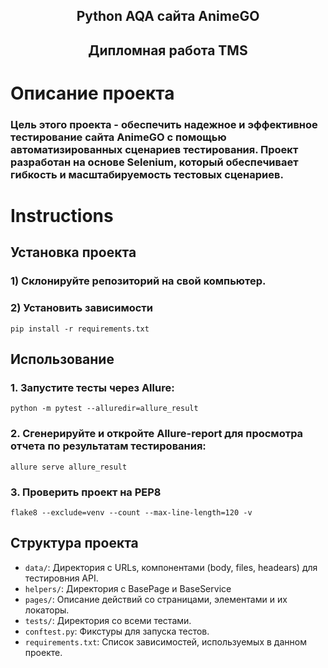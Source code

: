 <h2 align="center">Python AQA сайта AnimeGO</h2>
<h2 align="center">Дипломная работа TMS</h2>

# Описание проекта
### Цель этого проекта - обеспечить надежное и эффективное тестирование сайта AnimeGO с помощью автоматизированных сценариев тестирования. Проект разработан на основе Selenium, который обеспечивает гибкость и масштабируемость тестовых сценариев.

# Instructions

## Установка проекта

### 1) Склонируйте репозиторий на свой компьютер.



### 2) Установить зависимости

    pip install -r requirements.txt



## Использование

### 1. Запустите тесты через Allure:


    python -m pytest --alluredir=allure_result  
    

### 2. Сгенерируйте и откройте Allure-report для просмотра отчета по результатам тестирования:

   
    allure serve allure_result 
### 3. Проверить проект на PEP8
 
    flake8 --exclude=venv --count --max-line-length=120 -v  

## Структура проекта

- `data/`: Директория с URLs, компонентами (body, files, headears) для тестировния API.
- `helpers/`: Директория с BasePage и BaseService 
- `pages/`: Описание действий со страницами, элементами и их локаторы.
- `tests/`: Директория со всеми тестами.
- `conftest.py`: Фикстуры для запуска тестов.
- `requirements.txt`: Список зависимостей, используемых в данном проекте.